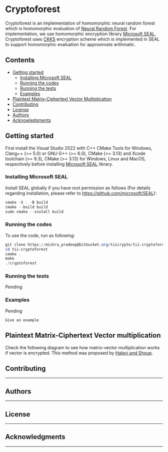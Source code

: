 # Cryptoforest

Cryptoforest is an implementation of homomorphic neural random forest which is homomorphic evaluation of [Neural Random Forest](https://arxiv.org/pdf/1604.07143.pdf). For implementation, we use homomorphic encryption library [Microsoft SEAL](https://github.com/microsoft/SEAL). Cryptoforest uses [CKKS](https://eprint.iacr.org/2016/421.pdf) encryption scheme which is implemented in SEAL to support homomorphic evaluation for approximate arithmatic. 

## Contents

- [Getting started](#getting-started)
  - [Installing Microsoft SEAL](#installing-microsoft-seal)
  - [Running the codes](#running-the-codes)
  - [Running the tests](#running-the-tests)
  - [Examples](#examples)
- [Plaintext Matrix-Ciphertext Vector Multiplication](#plaintext-matrix-ciphertext-vector-multiplication)
- [Contributing](#contributing)
- [License](#license)
- [Authors](#authors)
- [Acknowledgments](#acknowledgments)

## Getting started
First install the Visual Studio 2022 with C++ CMake Tools for Windows, Clang++ (>= 5.0) or GNU G++ (>= 6.0), CMake (>= 3.13) and Xcode toolchain (>= 9.3), CMake (>= 3.13) for Windows, Linux and MacOS, respectively before installing [Microsoft SEAL](https://github.com/microsoft/SEAL) library.
### Installing Microsoft SEAL

Install SEAL globally if you have root permission as follows (For details regarding installation, please refer to https://github.com/microsoft/SEAL):

```PowerShell
cmake -S . -B build
cmake --build build
sudo cmake --install build
```
### Running the codes
To use the code, run as following:
```PowerShell
git clone https://mishra_pradeep@bitbucket.org/tiicrypto/tii-cryptoforest.git
cd tii-cryptoforest
cmake .
make
./cryptoforest
```
### Running the tests

Pending

### Examples

Pending

```
Give an example
```

## Plaintext Matrix-Ciphertext Vector multiplication
Check the following diagram to see how matrix-vector multiplication works if vector is encrypted. This method was proposed by [Halevi and Shoup](https://www.shoup.net/papers/helib.pdf). 

<diagram src="diagram/matvec.jpg" width=75%>

## Contributing

---


## Authors

---


## License

---

## Acknowledgments

---
